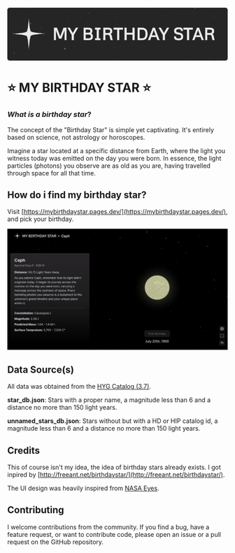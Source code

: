 ![My Birthday Star](https://raw.githubusercontent.com/akatiggerx04/mybirthdaystar/web-resources/logo.png)
# ⭐ MY BIRTHDAY STAR ⭐

### *What is a birthday star*?

The concept of the "Birthday Star" is simple yet captivating. It's entirely based on science, not astrology or horoscopes.

Imagine a star located at a specific distance from Earth, where the light you witness today was emitted on the day you were born. In essence, the light particles (photons) you observe are as old as you are, having travelled through space for all that time.

## How do i find my birthday star?

Visit [https://mybirthdaystar.pages.dev/](https://mybirthdaystar.pages.dev/), and pick your birthday. 

![Screenshot](https://raw.githubusercontent.com/akatiggerx04/mybirthdaystar/web-resources/screenshot.png)

## Data Source(s)

All data was obtained from the [HYG Catalog (3.7)](https://astronexus.com/hyg).

**star_db.json**: Stars with a proper name, a magnitude less than 6 and a distance no more than 150 light years. 

**unnamed_stars_db.json**: Stars without but with a HD or HIP catalog id, a magnitude less than 6 and a distance no more than 150 light years. 

## Credits 

This of course isn't my idea, the idea of birthday stars already exists. I got inpired by [http://freeant.net/birthdaystar/](http://freeant.net/birthdaystar/).

The UI design was heavily inspired from [NASA Eyes](https://eyes.nasa.gov/).

## Contributing
I welcome contributions from the community. If you find a bug, have a feature request, or want to contribute code, please open an issue or a pull request on the GitHub repository.
